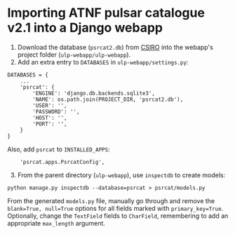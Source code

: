 # Importing ATNF pulsar catalogue v2.1 into a Django webapp

1. Download the database (`psrcat2.db`) from [CSIRO](https://doi.org/10.25919/d9a8-pq84) into the webapp's project folder (`ulp-webapp/ulp-webapp`).
2. Add an extra entry to `DATABASES` in `ulp-webapp/settings.py`:
```
DATABASES = {
    ...
    'psrcat': {
        'ENGINE': 'django.db.backends.sqlite3',
        'NAME': os.path.join(PROJECT_DIR, 'psrcat2.db'),
        'USER': '',
        'PASSWORD': '',
        'HOST': '',
        'PORT': '',
    }
}
```
Also, add `psrcat` to `INSTALLED_APPS`:
```
    'psrcat.apps.PsrcatConfig',
```

3. From the parent directory (`ulp-webapp`), use `inspectdb` to create models:
```
python manage.py inspectdb --database=psrcat > psrcat/models.py
```
From the generated `models.py` file, manually go through and remove the `blank=True, null=True` options for all fields marked with `primary_key=True`.
Optionally, change the `TextField` fields to `CharField`, remembering to add an appropriate `max_length` argument.
